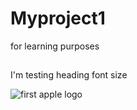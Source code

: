 # Myproject1
for learning purposes

## 
I'm testing heading font size

![first apple logo](https://cdn.mos.cms.futurecdn.net/guS7zuR66hehuN4LeWPyVY.jpg)


